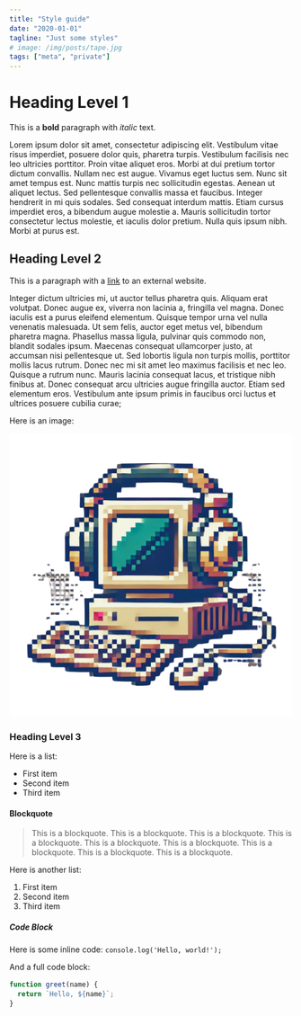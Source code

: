 ```yaml
---
title: "Style guide"
date: "2020-01-01"
tagline: "Just some styles"
# image: /img/posts/tape.jpg
tags: ["meta", "private"]
---
```


# Heading Level 1

This is a **bold** paragraph with _italic_ text.

Lorem ipsum dolor sit amet, consectetur adipiscing elit. Vestibulum vitae risus imperdiet, posuere dolor quis, pharetra turpis. Vestibulum facilisis nec leo ultricies porttitor. Proin vitae aliquet eros. Morbi at dui pretium tortor dictum convallis. Nullam nec est augue. Vivamus eget luctus sem. Nunc sit amet tempus est. Nunc mattis turpis nec sollicitudin egestas. Aenean ut aliquet lectus. Sed pellentesque convallis massa et faucibus. Integer hendrerit in mi quis sodales. Sed consequat interdum mattis. Etiam cursus imperdiet eros, a bibendum augue molestie a. Mauris sollicitudin tortor consectetur lectus molestie, et iaculis dolor pretium. Nulla quis ipsum nibh. Morbi at purus est.


## Heading Level 2

This is a paragraph with a [link](https://example.com) to an external website.

Integer dictum ultricies mi, ut auctor tellus pharetra quis. Aliquam erat volutpat. Donec augue ex, viverra non lacinia a, fringilla vel magna. Donec iaculis est a purus eleifend elementum. Quisque tempor urna vel nulla venenatis malesuada. Ut sem felis, auctor eget metus vel, bibendum pharetra magna. Phasellus massa ligula, pulvinar quis commodo non, blandit sodales ipsum. Maecenas consequat ullamcorper justo, at accumsan nisi pellentesque ut. Sed lobortis ligula non turpis mollis, porttitor mollis lacus rutrum. Donec nec mi sit amet leo maximus facilisis et nec leo. Quisque a rutrum nunc. Mauris lacinia consequat lacus, et tristique nibh finibus at. Donec consequat arcu ultricies augue fringilla auctor. Etiam sed elementum eros. Vestibulum ante ipsum primis in faucibus orci luctus et ultrices posuere cubilia curae;



Here is an image:

![Alt text](/img/logo1.png)

### Heading Level 3

Here is a list:

- First item
- Second item
- Third item

#### Blockquote

> This is a blockquote. This is a blockquote. This is a blockquote. This is a blockquote. This is a blockquote. This is a blockquote. This is a blockquote. This is a blockquote. This is a blockquote.

Here is another  list:

1. First item
2. Second item
3. Third item


##### Code Block

Here is some inline code: `console.log('Hello, world!');`

And a full code block:

```javascript
function greet(name) {
  return `Hello, ${name}`;
}
